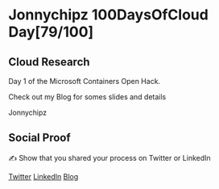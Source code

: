 <!-- This is a template you can use for quick progress days. It removes a lot of the steps we encourage you to share in the longer template 000-DAY-ARTICLE-LONG-TEMPLATE.MD-->

# Jonnychipz 100DaysOfCloud Day[79/100]

## Cloud Research

Day 1 of the Microsoft Containers Open Hack.

Check out my Blog for somes slides and details

Jonnychipz

## Social Proof

✍️ Show that you shared your process on Twitter or LinkedIn

[Twitter](https://twitter.com/jonnychipz/status/1333858496958390280)
[LinkedIn](https://www.linkedin.com/posts/japlunn_day79100-100daysofcloud-jonnychipz-activity-6739624185867317248-4Dh8)
[Blog](https://jonnychipz.com/2020/12/01/day79-100-100daysofcloud-jonnychipz-day-1-containers-openhack/)
